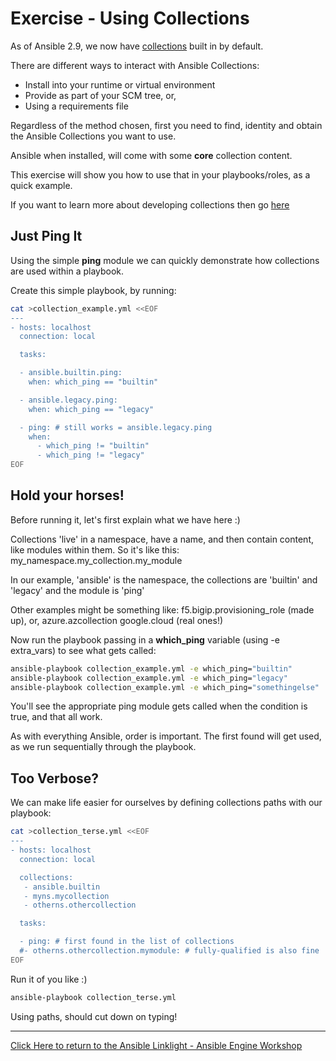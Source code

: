 # Exercise - Using Collections

As of Ansible 2.9, we now have [collections](https://docs.ansible.com/ansible/latest/user_guide/collections_using.html)  built in by default.

There are different ways to interact with Ansible Collections:

* Install into your runtime or virtual environment
* Provide as part of your SCM tree, or,
* Using a requirements file

Regardless of the method chosen, first you need to find, identity and obtain the Ansible Collections you want to use.

Ansible when installed, will come with some **core** collection content. 

This exercise will show you how to use that in your playbooks/roles, as a quick example.

If you want to learn more about developing collections then go [here](https://docs.ansible.com/ansible/devel/dev_guide/developing_collections.html)

## Just Ping It

Using the simple **ping** module we can quickly demonstrate how collections are used within a playbook.

Create this simple playbook, by running:

```bash
cat >collection_example.yml <<EOF
---
- hosts: localhost
  connection: local

  tasks:

  - ansible.builtin.ping:
    when: which_ping == "builtin"

  - ansible.legacy.ping:
    when: which_ping == "legacy"

  - ping: # still works = ansible.legacy.ping
    when:
      - which_ping != "builtin"
      - which_ping != "legacy"
EOF
```

## Hold your horses!

Before running it, let's first explain what we have here :)

Collections 'live' in a namespace, have a name, and then contain content, like modules within them. So it's like this:
my_namespace.my_collection.my_module

In our example, 'ansible' is the namespace, the collections are 'builtin' and 'legacy' and the module is 'ping'

Other examples might be something like:
f5.bigip.provisioning_role (made up), or,
azure.azcollection
google.cloud (real ones!)

Now run the playbook passing in a **which_ping** variable (using -e extra_vars) to see what gets called:

```bash
ansible-playbook collection_example.yml -e which_ping="builtin"
ansible-playbook collection_example.yml -e which_ping="legacy"
ansible-playbook collection_example.yml -e which_ping="somethingelse"
```

You'll see the appropriate ping module gets called when the condition is true, and that all work.

As with everything Ansible, order is important. The first found will get used, as we run sequentially through the playbook.


## Too Verbose?

We can make life easier for ourselves by defining collections paths with our playbook:

```bash
cat >collection_terse.yml <<EOF
---
- hosts: localhost
  connection: local

  collections:
   - ansible.builtin
   - myns.mycollection
   - otherns.othercollection

  tasks:

  - ping: # first found in the list of collections
  #- otherns.othercollection.mymodule: # fully-qualified is also fine
EOF
```

Run it of you like :)

```bash
ansible-playbook collection_terse.yml
```

Using paths, should cut down on typing!

---

[Click Here to return to the Ansible Linklight - Ansible Engine Workshop](../README.md)
